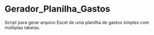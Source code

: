 # Gerador_Planilha_Gastos
Script para gerar arquivo Excel de uma planilha de gastos simples com múltiplas tabelas.
